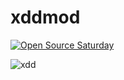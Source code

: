 # xddmod

[![Open Source Saturday](https://img.shields.io/badge/%E2%9D%A4%EF%B8%8F-open%20source%20saturday-F64060.svg)](https://www.meetup.com/it-IT/Open-Source-Saturday-Milano/)

![xdd](https://cdn.7tv.app/emote/641c02da3f88c5f0b445680d/4x.webp)
